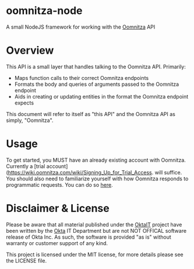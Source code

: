 oomnitza-node
=============

A small NodeJS framework for working with the [Oomnitza](http://www.oomnitza.com/) API

# Overview
This API is a small layer that handles talking to the Oomnitza API. Primarily:
- Maps function calls to their correct Oomnitza endpoints
- Formats the body and queries of arguments passed to the Oomnitza endpoint
- Aids in creating or updating entities in the format the Oomnitza endpoint expects

This document will refer to itself as "this API" and the Oomnitza API as simply, "Oomnitza".

# Usage
To get started, you MUST have an already existing account with Oomnitza.  Currently a [trial account](https://wiki.oomnitza.com/wiki/Signing_Up_for_Trial_Access. will suffice. 
You should also need to familiarize yourself with how Oomnitza responds to programmatic requests. You can do so [here](https://wiki.oomnitza.com/wiki/REST_API).


# Disclaimer & License
Please be aware that all material published under the [OktaIT](https://github.com/OktaIT/) project have been written by the [Okta](http://www.okta.com/) IT Department but are not NOT OFFICAL software release of Okta Inc.  As such, the software is provided "as is" without warranty or customer support of any kind.

This project is licensed under the MIT license, for more details please see the LICENSE file.